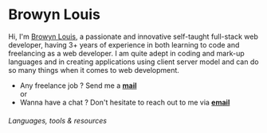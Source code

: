 # Browyn Louis

Hi, I'm <a href="">Browyn Louis</a>, a passionate and innovative self-taught full-stack web developer, having 3+ years of experience in both learning to code and freelancing as a web developer. I am quite adept in coding and mark-up languages and in creating applications using client server model and can do so many things when it comes to web development.

<ul>
  <li> Any freelance job ? Send me a <b><a href="mailto:browynlouis2@gmail.com">mail</a></b></li>
  or
  <li> Wanna have a chat ? Don't hesitate to reach out to me via <b><a href="mailto:browynlouis2@gmail.com">email</a></b></li>
</ul>


<h6>Languages, tools & resources</h6>

